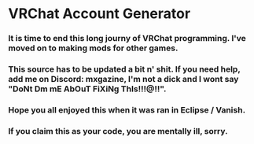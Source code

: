 # VRChat Account Generator

### It is time to end this long journy of VRChat programming. I've moved on to making mods for other games.
### This source has to be updated a bit n' shit. If you need help, add me on Discord: mxgazine, I'm not a dick and I wont say "DoNt Dm mE AbOuT FiXiNg ThIs!!!@!!".
### Hope you all enjoyed this when it was ran in Eclipse / Vanish.
### If you claim this as your code, you are mentally ill, sorry.
